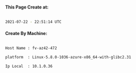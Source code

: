 
   
#### This Page Create at:

```bash

2021-07-22 - 22:51:14 UTC

```

#### Create By Machine:

```bash

Host Name : fv-az42-472

platform  : Linux-5.8.0-1036-azure-x86_64-with-glibc2.31

Ip Local  : 10.1.0.36

```


